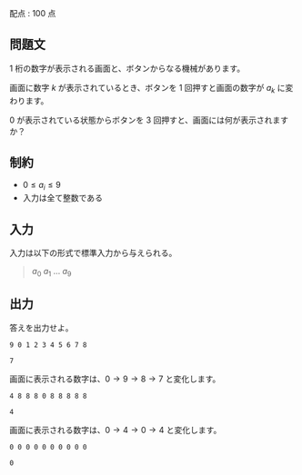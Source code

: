 配点 : $100$ 点

## 問題文

$1$ 桁の数字が表示される画面と、ボタンからなる機械があります。  

画面に数字 $k$ が表示されているとき、ボタンを $1$ 回押すと画面の数字が $a_k$ に変わります。  

$0$ が表示されている状態からボタンを $3$ 回押すと、画面には何が表示されますか？

## 制約

- $0\leq a_i \leq 9$
- 入力は全て整数である

## 入力

入力は以下の形式で標準入力から与えられる。

> $a_0$ $a_1$ $\dots$ $a_9$

## 出力

答えを出力せよ。  

```input1
9 0 1 2 3 4 5 6 7 8
```

```output1
7
```

画面に表示される数字は、$0 \rightarrow 9 \rightarrow 8 \rightarrow 7$ と変化します。  

```input2
4 8 8 8 0 8 8 8 8 8
```

```output2
4
```

画面に表示される数字は、$0 \rightarrow 4 \rightarrow 0 \rightarrow 4$ と変化します。  

```input3
0 0 0 0 0 0 0 0 0 0
```

```output3
0
```